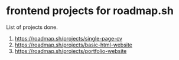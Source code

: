 # frontend projects for roadmap.sh

List of projects done.
1. https://roadmap.sh/projects/single-page-cv
2. https://roadmap.sh/projects/basic-html-website
3. https://roadmap.sh/projects/portfolio-website
